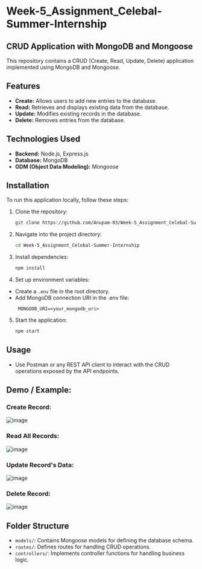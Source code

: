 # Week-5_Assignment_Celebal-Summer-Internship

## CRUD Application with MongoDB and Mongoose

This repository contains a CRUD (Create, Read, Update, Delete) application implemented using MongoDB and Mongoose.

## Features

- **Create:** Allows users to add new entries to the database.
- **Read:** Retrieves and displays existing data from the database.
- **Update:** Modifies existing records in the database.
- **Delete:** Removes entries from the database.

## Technologies Used

- **Backend:** Node.js, Express.js
- **Database:** MongoDB
- **ODM (Object Data Modeling):** Mongoose

## Installation

To run this application locally, follow these steps:

1. Clone the repository:
   ```bash
   git clone https://github.com/Anupam-03/Week-5_Assignment_Celebal-Summer-Internship.git
   ```
2. Navigate into the project directory:
    ```bash
   cd Week-5_Assignment_Celebal-Summer-Internship
    ```
3. Install dependencies:
    ```bash
   npm install
    ```
4. Set up environment variables:
  - Create a `.env` file in the root directory.
  - Add MongoDB connection URI in the .env file:
    ```
     MONGODB_URI=<your_mongodb_uri>
    ```
5. Start the application:
    ```bash
    npm start
    ```

## Usage
- Use Postman or any REST API client to interact with the CRUD operations exposed by the API endpoints.

## Demo / Example:

### Create Record:
![image](https://github.com/Anupam-03/Week-5_Assignment_Celebal-Summer-Internship/assets/116145439/9e4aa10f-1a9c-4804-9f54-eada784093b4)

### Read All Records:
![image](https://github.com/Anupam-03/Week-5_Assignment_Celebal-Summer-Internship/assets/116145439/8ecf1d99-4431-4642-bb72-f734f47f6233)

### Update Record's Data:
![image](https://github.com/Anupam-03/Week-5_Assignment_Celebal-Summer-Internship/assets/116145439/00d35eb6-fe40-47b3-8df1-cb899d3a8945)

### Delete Record:
![image](https://github.com/Anupam-03/Week-5_Assignment_Celebal-Summer-Internship/assets/116145439/5f7dfdfb-d6ee-4318-9354-2986c51257c4)



## Folder Structure  
  - `models/`: Contains Mongoose models for defining the database schema.
  - `routes/`: Defines routes for handling CRUD operations.
  - `controllers/`: Implements controller functions for handling business logic.
